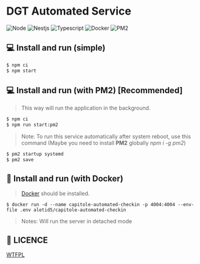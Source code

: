 
# DGT Automated Service
![Node](https://img.shields.io/badge/-Node-333?logo=node.js&style=for-the-badge)
![Nestjs](https://img.shields.io/badge/-Nestjs-E0234E?logo=nestjs&style=for-the-badge)
![Typescript](https://img.shields.io/badge/-Typescript-2c3b5a?logo=typescript&style=for-the-badge)
![Docker](https://img.shields.io/badge/-Docker-031f30?logo=Docker&style=for-the-badge)
![PM2](https://img.shields.io/badge/-PM2-2c3b5a?logo=pm2&style=for-the-badge)

## 💻 Install and run (simple)
```cmd
$ npm ci
$ npm start
```

## 💻 Install and run (with PM2) [Recommended]
> This way will run the application in the background.

```cmd
$ npm ci
$ npm run start:pm2
```

> Note: To run this service automatically after system reboot, use this command (Maybe you need to install **PM2** globally *npm i -g pm2*)

```cmd
$ pm2 startup systemd
$ pm2 save
```

## 🐳 Install and run (with Docker)
> [Docker](https://docs.docker.com/desktop/windows/install) should be installed.

```docker
$ docker run -d --name capitole-automated-checkin -p 4004:4004 --env-file .env aletid5/capitole-automated-checkin
```
> Notes: Will run the server in detached mode

## 👻 LICENCE
[WTFPL](http://www.wtfpl.net/about/)
